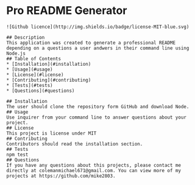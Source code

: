 # Pro README Generator
    ![Github licence](http://img.shields.io/badge/license-MIT-blue.svg)
    
    ## Description 
    This application was created to generate a professional README depending on a questions a user andwers in their command line using Node.js
    ## Table of Contents
    * [Installation](#installation)
    * [Usage](#usage)
    * [License](#license)
    * [Contributing](#contributing)
    * [Tests](#tests)
    * [Questions](#questions)
    
    ## Installation 
    The user should clone the repository form GitHub and download Node.
    ## Usage 
    Use inquirer from your command line to answer questions about your project.
    ## License 
    This project is license under MIT
    ## Contributing 
    Contributors should read the installation section.
    ## Tests
    npm test
    ## Questions
    If you have any questions about this projects, please contact me directly at colemanmichael671@gmail.com. You can view more of my projects at https://github.com/mike2803.
  